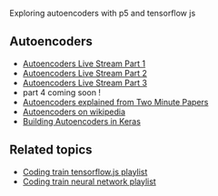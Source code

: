 Exploring autoencoders with p5 and tensorflow js 

## Autoencoders
* [Autoencoders Live Stream Part 1](https://www.youtube.com/watch?v=Y9w2PYfIf34)
* [Autoencoders Live Stream Part 2](https://www.youtube.com/watch?v=SA7W7rlyc3c)
* [Autoencoders Live Stream Part 3](https://www.youtube.com/watch?v=Ppif4qdW2pE)
* part 4 coming soon !
* [Autoencoders explained from Two Minute Papers](https://youtu.be/Rdpbnd0pCiI)
* [Autoencoders on wikipedia](https://en.wikipedia.org/wiki/Autoencoder)
* [Building Autoencoders in Keras](https://blog.keras.io/building-autoencoders-in-keras.html)

## Related topics
* [Coding train tensorflow.js playlist](https://www.youtube.com/playlist?list=PLRqwX-V7Uu6YIeVA3dNxbR9PYj4wV31oQ)
* [Coding train neural network playlist](https://www.youtube.com/playlist?list=PLRqwX-V7Uu6aCibgK1PTWWu9by6XFdCfh)
